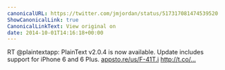 ```yaml
---
canonicalURL: https://twitter.com/jmjordan/status/517317081474539520
ShowCanonicalLink: true
CanonicalLinkText: View original on
date: 2014-10-01T14:16:18+00:00
---
```

RT @plaintextapp: PlainText v2.0.4 is now available. Update includes support for iPhone 6 and 6 Plus.  [appsto.re/us/F-41T.i](https://appsto.re/us/F-41T.i) http://t.co/…